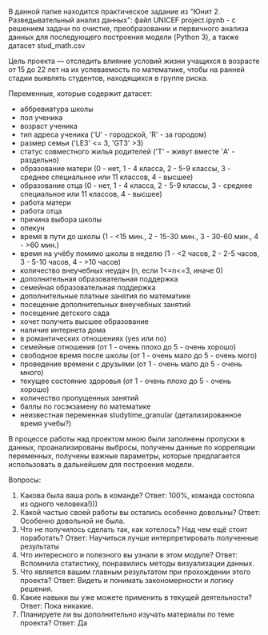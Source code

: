 В данной папке находится практическое задание из "Юнит 2. Разведывательный анализ данных": 
файл UNICEF project.ipynb - с решением задачи по очистке, преобразовании и первичного анализа данных для последующего построения модели (Python 3), а также датасет stud_math.csv

Цель проекта — отследить влияние условий жизни учащихся в возрасте от 15 до 22 лет на их успеваемость по математике, чтобы на ранней стадии выявлять студентов, находящихся в группе риска.

Переменные, которые содержит датасет:
- аббревиатура школы
- пол ученика
- возраст ученика
- тип адреса ученика ('U' - городской, 'R' - за городом)
- размер семьи ('LE3' <= 3, 'GT3' >3)
- статус совместного жилья родителей ('T' - живут вместе 'A' - раздельно)
- образование матери (0 - нет, 1 - 4 класса, 2 - 5-9 классы, 3 - среднее специальное или 11 классов, 4 - высшее)
- образование отца (0 - нет, 1 - 4 класса, 2 - 5-9 классы, 3 - среднее специальное или 11 классов, 4 - высшее)
- работа матери
- работа отца
- причина выбора школы
- опекун
- время в пути до школы (1 - <15 мин., 2 - 15-30 мин., 3 - 30-60 мин., 4 - >60 мин.)
- время на учёбу помимо школы в неделю (1 - <2 часов, 2 - 2-5 часов, 3 - 5-10 часов, 4 - >10 часов)
- количество внеучебных неудач (n, если 1<=n<=3, иначе 0)
- дополнительная образовательная поддержка
- семейная образовательная поддержка
- дополнительные платные занятия по математике
- посещение дополнительных внеучебных занятий
- посещение детского сада 
- хочет получить высшее образование
- наличие интернета дома
- в романтических отношениях (yes или no)
- семейные отношения (от 1 - очень плохо до 5 - очень хорошо)
- свободное время после школы (от 1 - очень мало до 5 - очень мого)
- проведение времени с друзьями (от 1 - очень мало до 5 - очень много)
- текущее состояние здоровья (от 1 - очень плохо до 5 - очень хорошо)
- количество пропущенных занятий
- баллы по госэкзамену по математике
- неизвестная переменная studytime_granular (детализированное время учебы?)

В процессе работы над проектом мною были заполнены пропуски в данных, проанализированы выбросы, получены данные по корреляции переменных, получены важные параметры, которые предлагается использовать в дальнейшем для построения модели.


Вопросы:
1. Какова была ваша роль в команде?
Ответ: 100%, команда состояла из одного человека!)))
2. Какой частью своей работы вы остались особенно довольны?
Ответ: Особенно довольной не была.
3. Что не получилось сделать так, как хотелось? Над чем ещё стоит поработать?
Ответ: Научиться лучше интерпретировать полученные результаты 
4. Что интересного и полезного вы узнали в этом модуле?
Ответ: Вспомнила статистику, понравились методы визуализации данных.
5. Что является вашим главным результатом при прохождении этого проекта?
Ответ: Видеть и понимать закономерности и логику решения.
6. Какие навыки вы уже можете применить в текущей деятельности?
Ответ: Пока никакие.
7. Планируете ли вы дополнительно изучать материалы по теме проекта?
Ответ: Да